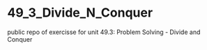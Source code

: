 # 49_3_Divide_N_Conquer
public repo of exercisse for unit 49.3: Problem Solving - Divide and Conquer
